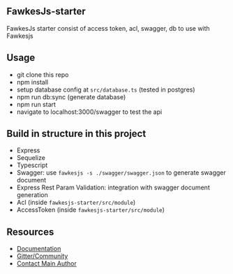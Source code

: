## FawkesJs-starter
FawkesJs starter consist of access token, acl, swagger, db to use with Fawkesjs

## Usage
- git clone this repo
- npm install
- setup database config at `src/database.ts` (tested in postgres)
- npm run db:sync (generate database)
- npm run start
- navigate to localhost:3000/swagger to test the api

## Build in structure in this project
- Express
- Sequelize
- Typescript
- Swagger: use `fawkesjs -s ./swagger/swagger.json` to generate swagger document
- Express Rest Param Validation: integration with swagger document generation
- Acl (inside `fawkesjs-starter/src/module`)
- AccessToken (inside `fawkesjs-starter/src/module`)

## Resources
- [Documentation](https://github.com/fawkesjs/fawkesjs/tree/master/doc)
- [Gitter/Community](https://gitter.im/fawkesjs)
- [Contact Main Author](https://gitter.im/nghenglim)
